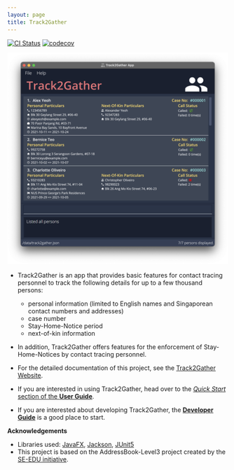 ```yaml
---
layout: page
title: Track2Gather
---
```


[![CI Status](https://github.com/AY2122S1-CS2103-W14-2/tp/workflows/Java%20CI/badge.svg)](https://github.com/AY2122S1-CS2103-W14-2/tp/actions)
[![codecov](https://codecov.io/gh/AY2122S1-CS2103-W14-2/tp/branch/master/graph/badge.svg?token=WENQ6375WF)](https://codecov.io/gh/AY2122S1-CS2103-W14-2/tp)

![Ui](images/Ui.png)

* Track2Gather is an app that provides basic features for contact tracing personnel to track the following details for 
  up to a few thousand persons:
    * personal information (limited to English names and Singaporean contact numbers and addresses)
    * case number
    * Stay-Home-Notice period
    * next-of-kin information

* In addition, Track2Gather offers features for the enforcement of Stay-Home-Notices by contact tracing personnel.

* For the detailed documentation of this project, see the [Track2Gather Website](https://ay2122s1-cs2103-w14-2.github.io/tp/).
* If you are interested in using Track2Gather, head over to the [_Quick Start_ section of the **User Guide**](https://ay2122s1-cs2103-w14-2.github.io/tp/UserGuide.html#quick-start).
* If you are interested about developing Track2Gather, the [**Developer Guide**](https://ay2122s1-cs2103-w14-2.github.io/tp/DeveloperGuide.html) is a good place to start.


**Acknowledgements**

* Libraries used: [JavaFX](https://openjfx.io/), [Jackson](https://github.com/FasterXML/jackson), [JUnit5](https://github.com/junit-team/junit5)
* This project is based on the AddressBook-Level3 project created by the [SE-EDU initiative](https://se-education.org).
